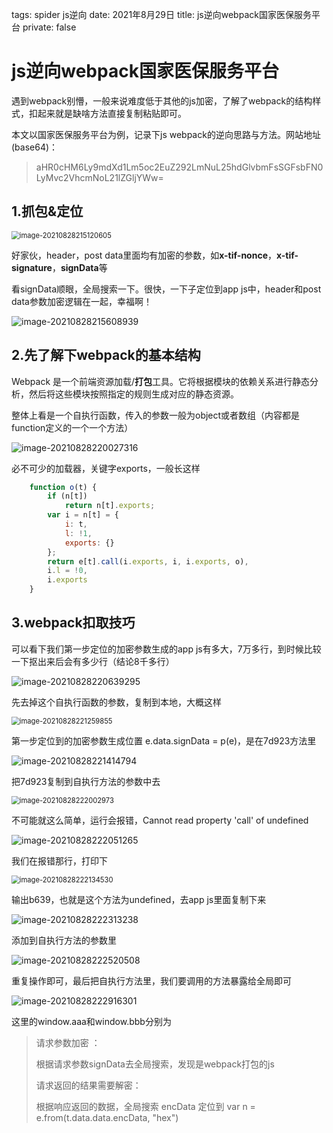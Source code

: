tags: spider js逆向
date: 2021年8月29日
title: js逆向webpack国家医保服务平台
private: false

# js逆向webpack国家医保服务平台

遇到webpack别懵，一般来说难度低于其他的js加密，了解了webpack的结构样式，扣起来就是缺啥方法直接复制粘贴即可。

本文以国家医保服务平台为例，记录下js webpack的逆向思路与方法。网站地址(base64)：

> aHR0cHM6Ly9mdXd1Lm5oc2EuZ292LmNuL25hdGlvbmFsSGFsbFN0LyMvc2VhcmNoL21lZGljYWw=

## 1.抓包&定位

<img src="image-20210828215120605.png" alt="image-20210828215120605" style="zoom:80%;" />

好家伙，header，post data里面均有加密的参数，如**x-tif-nonce**，**x-tif-signature**，**signData**等

看signData顺眼，全局搜索一下。很快，一下子定位到app js中，header和post data参数加密逻辑在一起，幸福啊！

![image-20210828215608939](image-20210828215608939.png)

## 2.先了解下webpack的基本结构

Webpack 是一个前端资源加载/**打包**工具。它将根据模块的依赖关系进行静态分析，然后将这些模块按照指定的规则生成对应的静态资源。

整体上看是一个自执行函数，传入的参数一般为object或者数组（内容都是function定义的一个一个方法）

![image-20210828220027316](image-20210828220027316.png)

必不可少的加载器，关键字exports，一般长这样

```js
    function o(t) {
        if (n[t])
            return n[t].exports;
        var i = n[t] = {
            i: t,
            l: !1,
            exports: {}
        };
        return e[t].call(i.exports, i, i.exports, o),
        i.l = !0,
        i.exports
    }
```

## 3.webpack扣取技巧

可以看下我们第一步定位的加密参数生成的app js有多大，7万多行，到时候比较一下抠出来后会有多少行（结论8千多行）

![image-20210828220639295](image-20210828220639295.png)

先去掉这个自执行函数的参数，复制到本地，大概这样

<img src="image-20210828221259855.png" alt="image-20210828221259855" style="zoom:80%;" />

第一步定位到的加密参数生成位置 e.data.signData = p(e)，是在7d923方法里

![image-20210828221414794](image-20210828221414794.png)

把7d923复制到自执行方法的参数中去

<img src="image-20210828222002973.png" alt="image-20210828222002973" style="zoom:80%;" />

不可能就这么简单，运行会报错，Cannot read property 'call' of undefined

![image-20210828222051265](image-20210828222051265.png)

我们在报错那行，打印下

<img src="image-20210828222134530.png" alt="image-20210828222134530" style="zoom:80%;" />

输出b639，也就是这个方法为undefined，去app js里面复制下来

![image-20210828222313238](image-20210828222313238.png)

添加到自执行方法的参数里

![image-20210828222520508](image-20210828222520508.png)

重复操作即可，最后把自执行方法里，我们要调用的方法暴露给全局即可

![image-20210828222916301](image-20210828222916301.png)

这里的window.aaa和window.bbb分别为

> 请求参数加密 ：
>
> 根据请求参数signData去全局搜索，发现是webpack打包的js
>
> 请求返回的结果需要解密：
>
> 根据响应返回的数据，全局搜索 encData 定位到 var n = e.from(t.data.data.encData, "hex")